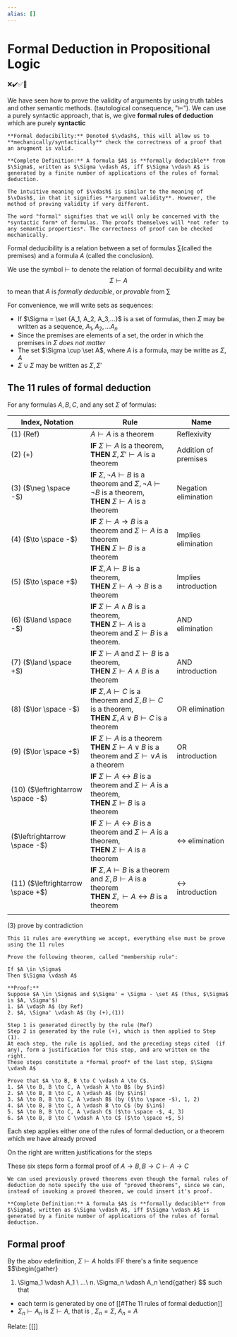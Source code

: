```yaml
---
alias: []
---
```

# Formal Deduction in Propositional Logic
❌✔️✅📗

We have seen how to prove the validity  of arguments by using truth tables and other semantic methods. (tautological consequence, "$\vDash$"). We can use a purely syntactic approach, that is, we give **formal rules of deduction** which are purely **syntactic**
```ad-def
**Formal deducibility:** Denoted $\vdash$, this will allow us to **mechanically/syntactically** check the correctness of a proof that an arugment is valid.

**Complete Definition:** A formula $A$ is **formally deducible** from $\Sigma$, written as $\Sigma \vdash A$, iff $\Sigma \vdash A$ is generated by a finite number of applications of the rules of formal deduction.
```

```ad-note
The intuitive meaning of $\vdash$ is similar to the meaning of $\vDash$, in that it signifies **argument validity**. However, the method of proving validity if very different.

The word "formal" signifies that we will only be concerned with the *syntactic form* of formulas. The proofs themselves will *not refer to any semantic properties*. The correctness of proof can be checked mechanically.
```

Formal deducibility is a relation between a set of formulas $\sum$(called the premises) and a formula $A$ (called the conclusion).

We use the symbol $\vdash$ to denote the relation of formal decuibility and write 
$$\Sigma \vdash A$$
to mean that $A$ is *formally deducible*, or *provable* from $\sum$

For convenience, we will write sets as sequences:
- If $\Sigma = \set {A_1, A_2, A_3,...}$ is a set of formulas, then $\Sigma$ may be written as a sequence, $A_1,A_2,...A_n$
- Since the premises are elements of a set, the order in which the premises in $\Sigma$ *does not matter*
- The set $\Sigma \cup \set A$, where $A$ is a formula, may be writte as $\Sigma, A$
- $\Sigma \cup \Sigma$ may be written as $\Sigma, \Sigma'$

## The 11 rules of formal deduction

For any formulas $A, B, C$, and any set $\Sigma$ of formulas:

| Index, Notation                   | Rule                                                                                                                                     | Name                          |
| --------------------------------- | ---------------------------------------------------------------------------------------------------------------------------------------- | ----------------------------- |
| (1) (Ref)                         | $A \vdash A$ is a theorem                                                                                                                | Reflexivity                   |
| (2) (+)                           | **IF** $\Sigma \vdash A$ is a theorem, <br /> **THEN** $\Sigma, \Sigma' \vdash A$ is a theorem                                                   | Addition of premises          |
| (3) ($\neg \space -$)             | **IF** $\Sigma, \neg A \vdash B$ is a theorem and $\Sigma, \neg A \vdash \neg B$ is a theorem, <br />**THEN** $\Sigma \vdash A$ is a theorem     | Negation elimination          |
| (4) ($\to \space -$)              | **IF** $\Sigma \vdash A \to B$ is a theorem and $\Sigma \vdash A$ is a theorem <br /> **THEN** $\Sigma \vdash B$ is a theorem                    | Implies elimination           |
| (5) ($\to \space +$)              | **IF** $\Sigma, A \vdash B$ is a theorem, <br /> **THEN** $\Sigma \vdash A \to B$ is a theorem                                                   | Implies introduction          |
| (6) ($\land \space -$)            | **IF** $\Sigma \vdash A \land B$ is a theorem, <br /> **THEN**   $\Sigma \vdash A$ is a theorem and $\Sigma \vdash B$ is a theorem.              | AND elimination               |
| (7) ($\land \space +$)            | **IF** $\Sigma \vdash A$ and $\Sigma \vdash B$ is a theorem, <br /> **THEN** $\Sigma \vdash A \land B$ is a theorem                              | AND introduction              |
| (8) ($\lor \space -$)             | **IF** $\Sigma, A \vdash C$ is a theorem and $\Sigma, B \vdash C$ is a theorem, <br /> **THEN** $\Sigma, A \lor B \vdash C$ is a theorem         | OR elimination                |
| (9) ($\lor \space +$)             | **IF** $\Sigma \vdash A$ is a theorem <br />**THEN** $\Sigma \vdash A \lor B$ is a theorem and $\Sigma \vdash \lor A$ is a theorem               | OR introduction               |
| (10) ($\leftrightarrow \space -$) | **IF** $\Sigma \vdash A \leftrightarrow B$ is a theorem and $\Sigma \vdash A$ is a theorem, <br /> **THEN** $\Sigma \vdash B$ is a theorem       |                               |
| ($\leftrightarrow \space -$)      | **IF** $\Sigma \vdash A \leftrightarrow B$ is a theorem and $\Sigma \vdash A$ is a theorem, <br /> **THEN** $\Sigma \vdash A$ is a theorem       | $\leftrightarrow$ elimination |
| (11) ($\leftrightarrow \space +$) | **IF** $\Sigma, A \vdash B$ is a theorem and $\Sigma, B \vdash A$ is a theorem <br /> **THEN** $\Sigma, \vdash A \leftrightarrow B$ is a theorem | $\leftrightarrow$ introduction     |
|                                   |                                                                                                                                          |                               |
(3) prove by contradiction

```ad-note
This 11 rules are everything we accept, everything else must be prove using the 11 rules
```


```ad-example
Prove the following theorem, called "membership rule":

If $A \in \Sigma$
Then $\Sigma \vdash A$

**Proof:**
Suppose $A \in \Sigma$ and $\Sigma' = \Sigma - \set A$ (thus, $\Sigma$ is $A, \Sigma'$)
1. $A \vdash A$ (by Ref)
2. $A, \Sigma' \vdash A$ (by (+),(1))

Step 1 is generated directly by the rule (Ref)
Step 2 is generated by the rule (+), which is then applied to Step (1).
At each step, the rule is applied, and the preceding steps cited  (if any), form a justification for this step, and are written on the right.
These steps constitute a *formal proof* of the last step, $\Sigma \vdash A$
```

```ad-example 
Prove that $A \to B, B \to C \vdash A \to C$.
1. $A \to B, B \to C, A \vdash A \to B$ (by $\in$)
2. $A \to B, B \to C, A \vdash A$ (by $\in$)
3. $A \to B, B \to C, A \vdash B$ (by ($\to \space -$), 1, 2)
4. $A \to B, B \to C, A \vdash B \to C$ (by $\in$)
5. $A \to B, B \to C, A \vdash C$ ($\to \space -$, 4, 3)
6. $A \to B, B \to C \vdash A \to C$ ($\to \space +$, 5)
```
Each step applies either one of the rules of formal deduction, or a theorem which we have already proved

On the right are written justifications for the steps

These six steps form a formal proof of $A \to B, B \to C \vdash A \to C$
```ad-note
We can used previously proved theorems even though the formal rules of deduction do note specify the use of "proved theorems", since we can, instead of invoking a proved theorem, we could insert it's proof.
```

```ad-def
**Complete Definition:** A formula $A$ is **formally deducible** from $\Sigma$, written as $\Sigma \vdash A$, iff $\Sigma \vdash A$ is generated by a finite number of applications of the rules of formal deduction.
```

## Formal proof
By the abov edefinition, $\Sigma \vdash A$ holds IFF there's a finite sequence
$$\begin{gather}
1. \Sigma_1 \vdash A_1 \\
...\\
n. \Sigma_n \vdash A_n
\end{gather}
$$
such that
- each term is generated by one of [[#The 11 rules of formal deduction]]
- $\Sigma_n \vdash A_n$ is $\Sigma \vdash A$, that is , $\Sigma_n = \Sigma$, $A_n = A$

Relate: [[]]
